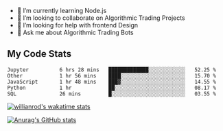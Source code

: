 
- 🌱 I’m currently learning Node.js
- 👯 I’m looking to collaborate on Algorithmic Trading Projects
- 🤔 I’m looking for help with frontend Design
- 💬 Ask me about Algorithmic Trading Bots 

## My Code Stats

<!--START_SECTION:waka-->

```text
Jupyter          6 hrs 28 mins   █████████████░░░░░░░░░░░░   52.25 %
Other            1 hr 56 mins    ████░░░░░░░░░░░░░░░░░░░░░   15.70 %
JavaScript       1 hr 48 mins    ███▓░░░░░░░░░░░░░░░░░░░░░   14.55 %
Python           1 hr            ██░░░░░░░░░░░░░░░░░░░░░░░   08.17 %
SQL              26 mins         █░░░░░░░░░░░░░░░░░░░░░░░░   03.55 %
```

<!--END_SECTION:waka-->

[![willianrod's wakatime stats](https://github-readme-stats.vercel.app/api/wakatime?username=holdandup&layout=compact&theme=react&custom_title=Wakatime%20All%20Time%20Stats&langs_count=8)](https://github.com/anuraghazra/github-readme-stats)

[![Anurag's GitHub stats](https://github-readme-stats.vercel.app/api?username=Kevinbarrero)](https://github.com/anuraghazra/github-readme-stats)




